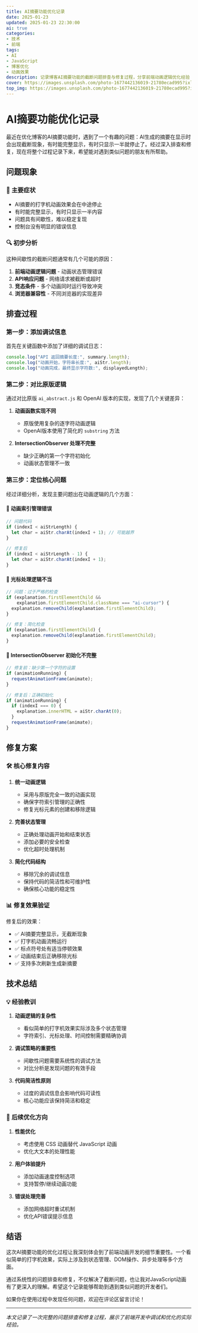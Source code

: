 ```yaml
---
title: AI摘要功能优化记录
date: 2025-01-23
updated: 2025-01-23 22:30:00
ai: true
categories:
- 技术
- 前端
tags:
- AI
- JavaScript
- 博客优化
- 动画效果
description: 记录博客AI摘要功能的截断问题排查与修复过程，分享前端动画逻辑优化经验
cover: https://images.unsplash.com/photo-1677442136019-21780ecad995?ixlib=rb-4.0.3&auto=format&fit=crop&w=2070&q=80
top_img: https://images.unsplash.com/photo-1677442136019-21780ecad995?ixlib=rb-4.0.3&auto=format&fit=crop&w=2070&q=80
---
```


# AI摘要功能优化记录

最近在优化博客的AI摘要功能时，遇到了一个有趣的问题：AI生成的摘要在显示时会出现截断现象，有时能完整显示，有时只显示一半就停止了。经过深入排查和修复，现在将整个过程记录下来，希望能对遇到类似问题的朋友有所帮助。

## 问题现象

### 🐛 **主要症状**
- AI摘要的打字机动画效果会在中途停止
- 有时能完整显示，有时只显示一半内容
- 问题具有间歇性，难以稳定复现
- 控制台没有明显的错误信息

### 🔍 **初步分析**
这种间歇性的截断问题通常有几个可能的原因：
1. **前端动画逻辑问题** - 动画状态管理错误
2. **API响应问题** - 网络请求被截断或超时
3. **竞态条件** - 多个动画同时运行导致冲突
4. **浏览器兼容性** - 不同浏览器的实现差异

## 排查过程

### 第一步：添加调试信息
首先在关键函数中添加了详细的调试日志：
```javascript
console.log("API 返回摘要长度:", summary.length);
console.log("动画开始，字符串长度:", aiStr.length);
console.log("动画完成，最终显示字符数:", displayedLength);
```

### 第二步：对比原版逻辑
通过对比原版 `ai_abstract.js` 和 OpenAI 版本的实现，发现了几个关键差异：

1. **动画函数实现不同**
   - 原版使用复杂的逐字符动画逻辑
   - OpenAI版本使用了简化的 `substring` 方法

2. **IntersectionObserver 处理不完整**
   - 缺少正确的第一个字符初始化
   - 动画状态管理不一致

### 第三步：定位核心问题
经过详细分析，发现主要问题出在动画逻辑的几个方面：

#### 🔧 **动画索引管理错误**
```javascript
// 问题代码
if (indexI < aiStrLength) {
  let char = aiStr.charAt(indexI + 1); // 可能越界
}

// 修复后
if (indexI < aiStrLength - 1) {
  let char = aiStr.charAt(indexI + 1);
}
```

#### 🔧 **光标处理逻辑不当**
```javascript
// 问题：过于严格的检查
if (explanation.firstElementChild && 
    explanation.firstElementChild.className === "ai-cursor") {
  explanation.removeChild(explanation.firstElementChild);
}

// 修复：简化检查
if (explanation.firstElementChild) {
  explanation.removeChild(explanation.firstElementChild);
}
```

#### 🔧 **IntersectionObserver 初始化不完整**
```javascript
// 修复前：缺少第一个字符的设置
if (animationRunning) {
  requestAnimationFrame(animate);
}

// 修复后：正确初始化
if (animationRunning) {
  if (indexI === 0) {
    explanation.innerHTML = aiStr.charAt(0);
  }
  requestAnimationFrame(animate);
}
```

## 修复方案

### 🛠️ **核心修复内容**

1. **统一动画逻辑**
   - 采用与原版完全一致的动画实现
   - 确保字符索引管理的正确性
   - 修复光标元素的创建和移除逻辑

2. **完善状态管理**
   - 正确处理动画开始和结束状态
   - 添加必要的安全检查
   - 优化超时处理机制

3. **简化代码结构**
   - 移除冗余的调试信息
   - 保持代码的简洁性和可维护性
   - 确保核心功能的稳定性

### 📊 **修复效果验证**

修复后的效果：
- ✅ AI摘要完整显示，无截断现象
- ✅ 打字机动画流畅运行
- ✅ 标点符号处有适当停顿效果
- ✅ 动画结束后正确移除光标
- ✅ 支持多次刷新生成新摘要

## 技术总结

### 💡 **经验教训**

1. **动画逻辑的复杂性**
   - 看似简单的打字机效果实际涉及多个状态管理
   - 字符索引、光标处理、时间控制需要精确协调

2. **调试策略的重要性**
   - 间歇性问题需要系统性的调试方法
   - 对比分析是发现问题的有效手段

3. **代码简洁性原则**
   - 过度的调试信息会影响代码可读性
   - 核心功能应该保持简洁和稳定

### 🔮 **后续优化方向**

1. **性能优化**
   - 考虑使用 CSS 动画替代 JavaScript 动画
   - 优化大文本的处理性能

2. **用户体验提升**
   - 添加动画速度控制选项
   - 支持暂停/继续动画功能

3. **错误处理完善**
   - 添加网络超时重试机制
   - 优化API错误提示信息

## 结语

这次AI摘要功能的优化过程让我深刻体会到了前端动画开发的细节重要性。一个看似简单的打字机效果，实际上涉及到状态管理、DOM操作、异步处理等多个方面。

通过系统性的问题排查和修复，不仅解决了截断问题，也让我对JavaScript动画有了更深入的理解。希望这个记录能够帮助到遇到类似问题的开发者们。

如果你在使用过程中发现任何问题，欢迎在评论区留言讨论！

---

*本文记录了一次完整的问题排查和修复过程，展示了前端开发中调试和优化的实际经验。*
